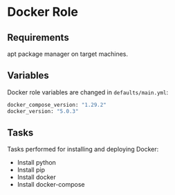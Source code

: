 # Docker Role

## Requirements
apt package manager on target machines.

## Variables
Docker role variables are changed in `defaults/main.yml`:
```sh
docker_compose_version: "1.29.2"
docker_version: "5.0.3"
```

## Tasks
Tasks performed for installing and deploying Docker:

- Install python
- Install pip
- Install docker
- Install docker-compose